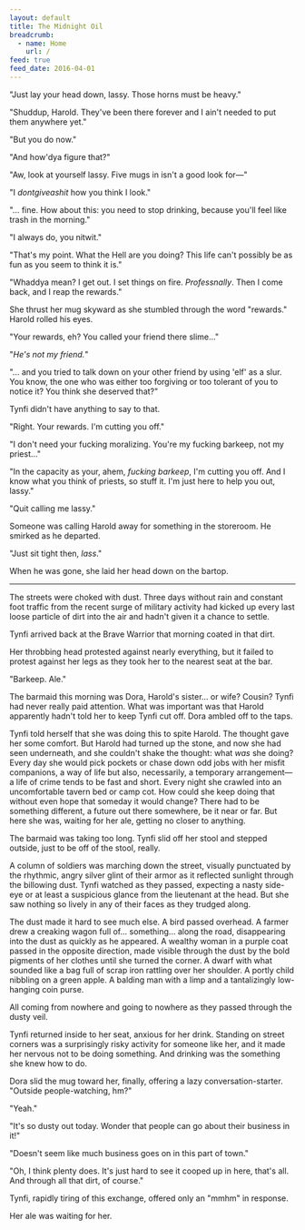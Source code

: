 ```yaml
---
layout: default
title: The Midnight Oil
breadcrumb:
  - name: Home
    url: /
feed: true
feed_date: 2016-04-01
---
```

"Just lay your head down, lassy.  Those horns must be heavy."

"Shuddup, Harold.  They've been there forever and I ain't needed to put them anywhere yet."

"But you do now."

"And how'dya figure that?"

"Aw, look at yourself lassy.  Five mugs in isn't a good look for—"

"I *dontgiveashit* how you think I look."

"... fine.  How about this: you need to stop drinking, because you'll feel like trash in the morning."

"I always do, you nitwit."

"That's my point.  What the Hell are you doing?  This life can't possibly be as fun as you seem to think it is."

"Whaddya mean?  I get out.  I set things on fire.  *Professnally*.  Then I come back, and I reap the rewards."

She thrust her mug skyward as she stumbled through the word "rewards."  Harold rolled his eyes.

"Your rewards, eh?  You called your friend there slime..."

"*He's not my friend.*"

"... and you tried to talk down on your other friend by using 'elf' as a slur.  You know, the one who was either too forgiving or too tolerant of you to notice it?  You think she deserved that?"

Tynfi didn't have anything to say to that.

"Right.  Your rewards.  I'm cutting you off."

"I don't need your fucking moralizing.  You're my fucking barkeep, not my priest..."

"In the capacity as your, ahem, *fucking barkeep*, I'm cutting you off.  And I know what you think of priests, so stuff it.  I'm just here to help you out, lassy."

"Quit calling me lassy."

Someone was calling Harold away for something in the storeroom.  He smirked as he departed.

"Just sit tight then, *lass*."

When he was gone, she laid her head down on the bartop.

---

The streets were choked with dust.  Three days without rain and constant foot traffic from the recent surge of military activity had kicked up every last loose particle of dirt into the air and hadn't given it a chance to settle.

Tynfi arrived back at the Brave Warrior that morning coated in that dirt.

Her throbbing head protested against nearly everything, but it failed to protest against her legs as they took her to the nearest seat at the bar.

"Barkeep.  Ale."

The barmaid this morning was Dora, Harold's sister... or wife?  Cousin?  Tynfi had never really paid attention.  What was important was that Harold apparently hadn't told her to keep Tynfi cut off.  Dora ambled off to the taps.

Tynfi told herself that she was doing this to spite Harold.  The thought gave her some comfort.  But Harold had turned up the stone, and now she had seen underneath, and she couldn't shake the thought: what *was* she doing?  Every day she would pick pockets or chase down odd jobs with her misfit companions, a way of life but also, necessarily, a temporary arrangement—a life of crime tends to be fast and short.  Every night she crawled into an uncomfortable tavern bed or camp cot.  How could she keep doing that without even hope that someday it would change?  There had to be something different, a future out there somewhere, be it near or far.  But here she was, waiting for her ale, getting no closer to anything.

The barmaid was taking too long.  Tynfi slid off her stool and stepped outside, just to be off of the stool, really.

A column of soldiers was marching down the street, visually punctuated by the rhythmic, angry silver glint of their armor as it reflected sunlight through the billowing dust.  Tynfi watched as they passed, expecting a nasty side-eye or at least a suspicious glance from the lieutenant at the head.  But she saw nothing so lively in any of their faces as they trudged along.

The dust made it hard to see much else.  A bird passed overhead.  A farmer drew a creaking wagon full of... something... along the road, disappearing into the dust as quickly as he appeared.  A wealthy woman in a purple coat passed in the opposite direction, made visible through the dust by the bold pigments of her clothes until she turned the corner.  A dwarf with what sounded like a bag full of scrap iron rattling over her shoulder.  A portly child nibbling on a green apple.  A balding man with a limp and a tantalizingly low-hanging coin purse.

All coming from nowhere and going to nowhere as they passed through the dusty veil.

Tynfi returned inside to her seat, anxious for her drink.  Standing on street corners was a surprisingly risky activity for someone like her, and it made her nervous not to be doing something.  And drinking was the something she knew how to do.

Dora slid the mug toward her, finally, offering a lazy conversation-starter.  "Outside people-watching, hm?"

"Yeah."

"It's so dusty out today.  Wonder that people can go about their business in it!"

"Doesn't seem like much business goes on in this part of town."

"Oh, I think plenty does.  It's just hard to see it cooped up in here, that's all.  And through all that dirt, of course."

Tynfi, rapidly tiring of this exchange, offered only an "mmhm" in response.

Her ale was waiting for her.
